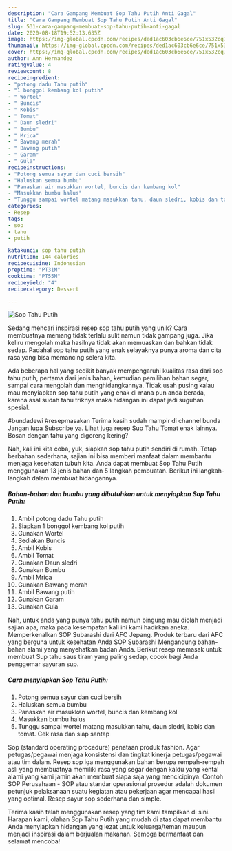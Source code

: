 ```yaml
---
description: "Cara Gampang Membuat Sop Tahu Putih Anti Gagal"
title: "Cara Gampang Membuat Sop Tahu Putih Anti Gagal"
slug: 531-cara-gampang-membuat-sop-tahu-putih-anti-gagal
date: 2020-08-18T19:52:13.635Z
image: https://img-global.cpcdn.com/recipes/ded1ac603cb6e6ce/751x532cq70/sop-tahu-putih-foto-resep-utama.jpg
thumbnail: https://img-global.cpcdn.com/recipes/ded1ac603cb6e6ce/751x532cq70/sop-tahu-putih-foto-resep-utama.jpg
cover: https://img-global.cpcdn.com/recipes/ded1ac603cb6e6ce/751x532cq70/sop-tahu-putih-foto-resep-utama.jpg
author: Ann Hernandez
ratingvalue: 4
reviewcount: 8
recipeingredient:
- "potong dadu Tahu putih"
- "1 bonggol kembang kol putih"
- " Wortel"
- " Buncis"
- " Kobis"
- " Tomat"
- " Daun sledri"
- " Bumbu"
- " Mrica"
- " Bawang merah"
- " Bawang putih"
- " Garam"
- " Gula"
recipeinstructions:
- "Potong semua sayur dan cuci bersih"
- "Haluskan semua bumbu"
- "Panaskan air masukkan wortel, buncis dan kembang kol"
- "Masukkan bumbu halus"
- "Tunggu sampai wortel matang masukkan tahu, daun sledri, kobis dan tomat. Cek rasa dan siap santap"
categories:
- Resep
tags:
- sop
- tahu
- putih

katakunci: sop tahu putih 
nutrition: 144 calories
recipecuisine: Indonesian
preptime: "PT31M"
cooktime: "PT55M"
recipeyield: "4"
recipecategory: Dessert

---
```



![Sop Tahu Putih](https://img-global.cpcdn.com/recipes/ded1ac603cb6e6ce/751x532cq70/sop-tahu-putih-foto-resep-utama.jpg)

Sedang mencari inspirasi resep sop tahu putih yang unik? Cara membuatnya memang tidak terlalu sulit namun tidak gampang juga. Jika keliru mengolah maka hasilnya tidak akan memuaskan dan bahkan tidak sedap. Padahal sop tahu putih yang enak selayaknya punya aroma dan cita rasa yang bisa memancing selera kita.

Ada beberapa hal yang sedikit banyak mempengaruhi kualitas rasa dari sop tahu putih, pertama dari jenis bahan, kemudian pemilihan bahan segar, sampai cara mengolah dan menghidangkannya. Tidak usah pusing kalau mau menyiapkan sop tahu putih yang enak di mana pun anda berada, karena asal sudah tahu triknya maka hidangan ini dapat jadi suguhan spesial.

#bundadewi #resepmasakan Terima kasih sudah mampir di channel bunda Jangan lupa Subscribe ya. Lihat juga resep Sup Tahu Tomat enak lainnya. Bosan dengan tahu yang digoreng kering?


Nah, kali ini kita coba, yuk, siapkan sop tahu putih sendiri di rumah. Tetap berbahan sederhana, sajian ini bisa memberi manfaat dalam membantu menjaga kesehatan tubuh kita. Anda dapat membuat Sop Tahu Putih menggunakan 13 jenis bahan dan 5 langkah pembuatan. Berikut ini langkah-langkah dalam membuat hidangannya.

<!--inarticleads1-->

##### Bahan-bahan dan bumbu yang dibutuhkan untuk menyiapkan Sop Tahu Putih:

1. Ambil potong dadu Tahu putih
1. Siapkan 1 bonggol kembang kol putih
1. Gunakan  Wortel
1. Sediakan  Buncis
1. Ambil  Kobis
1. Ambil  Tomat
1. Gunakan  Daun sledri
1. Gunakan  Bumbu
1. Ambil  Mrica
1. Gunakan  Bawang merah
1. Ambil  Bawang putih
1. Gunakan  Garam
1. Gunakan  Gula


Nah, untuk anda yang punya tahu putih namun bingung mau diolah menjadi sajian apa, maka pada kesempatan kali ini kami hadirkan aneka. Memperkenalkan SOP Subarashi dari AFC Jepang. Produk terbaru dari AFC yang berguna untuk kesehatan Anda SOP Subarashi Mengandung bahan-bahan alami yang menyehatkan badan Anda. Berikut resep memasak untuk membuat Sup tahu saus tiram yang paling sedap, cocok bagi Anda penggemar sayuran sup. 

<!--inarticleads2-->

##### Cara menyiapkan Sop Tahu Putih:

1. Potong semua sayur dan cuci bersih
1. Haluskan semua bumbu
1. Panaskan air masukkan wortel, buncis dan kembang kol
1. Masukkan bumbu halus
1. Tunggu sampai wortel matang masukkan tahu, daun sledri, kobis dan tomat. Cek rasa dan siap santap


Sop (standard operating procedure) penataan produk fashion. Agar petugas/pegawai menjaga konsistensi dan tingkat kinerja petugas/pegawai atau tim dalam. Resep sop iga menggunakan bahan berupa rempah-rempah asli yang membuatnya memiliki rasa yang segar dengan kaldu yang kental alami yang kami jamin akan membuat siapa saja yang mencicipinya. Contoh SOP Perusahaan - SOP atau standar operasional prosedur adalah dokumen petunjuk pelaksanaan suatu kegiatan atau pekerjaan agar mencapai hasil yang optimal. Resep sayur sop sederhana dan simple. 

Terima kasih telah menggunakan resep yang tim kami tampilkan di sini. Harapan kami, olahan Sop Tahu Putih yang mudah di atas dapat membantu Anda menyiapkan hidangan yang lezat untuk keluarga/teman maupun menjadi inspirasi dalam berjualan makanan. Semoga bermanfaat dan selamat mencoba!
